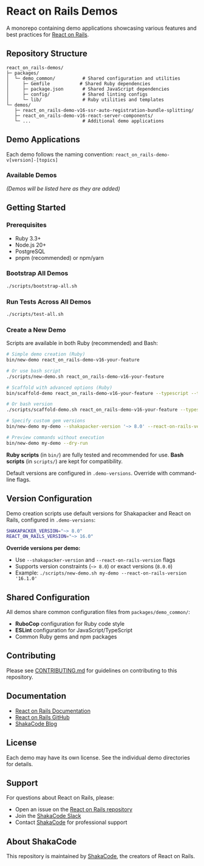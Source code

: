 # React on Rails Demos

A monorepo containing demo applications showcasing various features and best practices for [React on Rails](https://github.com/shakacode/react_on_rails).

## Repository Structure

```
react_on_rails-demos/
├─ packages/
│  └─ demo_common/          # Shared configuration and utilities
│     ├─ Gemfile           # Shared Ruby dependencies
│     ├─ package.json       # Shared JavaScript dependencies
│     ├─ config/            # Shared linting configs
│     └─ lib/               # Ruby utilities and templates
└─ demos/
   ├─ react_on_rails-demo-v16-ssr-auto-registration-bundle-splitting/
   ├─ react_on_rails-demo-v16-react-server-components/
   └─ ...                   # Additional demo applications
```

## Demo Applications

Each demo follows the naming convention: `react_on_rails-demo-v[version]-[topics]`

### Available Demos

*(Demos will be listed here as they are added)*

## Getting Started

### Prerequisites

- Ruby 3.3+
- Node.js 20+
- PostgreSQL
- pnpm (recommended) or npm/yarn

### Bootstrap All Demos

```bash
./scripts/bootstrap-all.sh
```

### Run Tests Across All Demos

```bash
./scripts/test-all.sh
```

### Create a New Demo

Scripts are available in both Ruby (recommended) and Bash:

```bash
# Simple demo creation (Ruby)
bin/new-demo react_on_rails-demo-v16-your-feature

# Or use bash script
./scripts/new-demo.sh react_on_rails-demo-v16-your-feature

# Scaffold with advanced options (Ruby)
bin/scaffold-demo react_on_rails-demo-v16-your-feature --typescript --tailwind

# Or bash version
./scripts/scaffold-demo.sh react_on_rails-demo-v16-your-feature --typescript --tailwind

# Specify custom gem versions
bin/new-demo my-demo --shakapacker-version '~> 8.0' --react-on-rails-version '~> 16.0'

# Preview commands without execution
bin/new-demo my-demo --dry-run
```

**Ruby scripts** (in `bin/`) are fully tested and recommended for use.
**Bash scripts** (in `scripts/`) are kept for compatibility.

Default versions are configured in `.demo-versions`. Override with command-line flags.

## Version Configuration

Demo creation scripts use default versions for Shakapacker and React on Rails, configured in `.demo-versions`:

```bash
SHAKAPACKER_VERSION="~> 8.0"
REACT_ON_RAILS_VERSION="~> 16.0"
```

**Override versions per demo:**
- Use `--shakapacker-version` and `--react-on-rails-version` flags
- Supports version constraints (`~> 8.0`) or exact versions (`8.0.0`)
- Example: `./scripts/new-demo.sh my-demo --react-on-rails-version '16.1.0'`

## Shared Configuration

All demos share common configuration files from `packages/demo_common/`:

- **RuboCop** configuration for Ruby code style
- **ESLint** configuration for JavaScript/TypeScript
- Common Ruby gems and npm packages

## Contributing

Please see [CONTRIBUTING.md](./CONTRIBUTING.md) for guidelines on contributing to this repository.

## Documentation

- [React on Rails Documentation](https://www.shakacode.com/react-on-rails/docs/)
- [React on Rails GitHub](https://github.com/shakacode/react_on_rails)
- [ShakaCode Blog](https://blog.shakacode.com)

## License

Each demo may have its own license. See the individual demo directories for details.

## Support

For questions about React on Rails, please:
- Open an issue on the [React on Rails repository](https://github.com/shakacode/react_on_rails/issues)
- Join the [ShakaCode Slack](https://www.shakacode.com/slack-invite)
- Contact [ShakaCode](https://www.shakacode.com) for professional support

## About ShakaCode

This repository is maintained by [ShakaCode](https://www.shakacode.com), the creators of React on Rails.